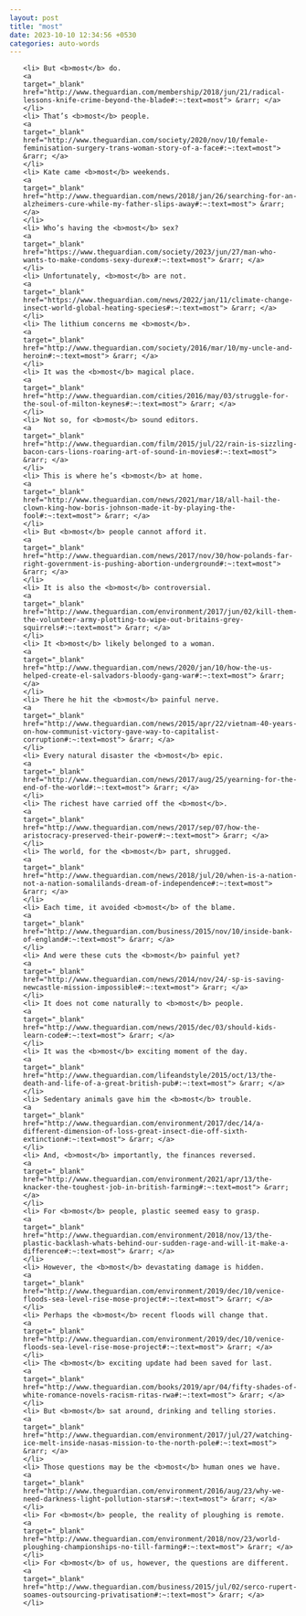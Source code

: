 ```yaml
---
layout: post
title: "most"
date: 2023-10-10 12:34:56 +0530
categories: auto-words
---
```

<ol>

    <li> But <b>most</b> do.
    <a 
    target="_blank" 
    href="http://www.theguardian.com/membership/2018/jun/21/radical-lessons-knife-crime-beyond-the-blade#:~:text=most"> &rarr; </a>
    </li>
    <li> That’s <b>most</b> people.
    <a 
    target="_blank" 
    href="http://www.theguardian.com/society/2020/nov/10/female-feminisation-surgery-trans-woman-story-of-a-face#:~:text=most"> &rarr; </a>
    </li>
    <li> Kate came <b>most</b> weekends.
    <a 
    target="_blank" 
    href="http://www.theguardian.com/news/2018/jan/26/searching-for-an-alzheimers-cure-while-my-father-slips-away#:~:text=most"> &rarr; </a>
    </li>
    <li> Who’s having the <b>most</b> sex?
    <a 
    target="_blank" 
    href="https://www.theguardian.com/society/2023/jun/27/man-who-wants-to-make-condoms-sexy-durex#:~:text=most"> &rarr; </a>
    </li>
    <li> Unfortunately, <b>most</b> are not.
    <a 
    target="_blank" 
    href="https://www.theguardian.com/news/2022/jan/11/climate-change-insect-world-global-heating-species#:~:text=most"> &rarr; </a>
    </li>
    <li> The lithium concerns me <b>most</b>.
    <a 
    target="_blank" 
    href="http://www.theguardian.com/society/2016/mar/10/my-uncle-and-heroin#:~:text=most"> &rarr; </a>
    </li>
    <li> It was the <b>most</b> magical place.
    <a 
    target="_blank" 
    href="http://www.theguardian.com/cities/2016/may/03/struggle-for-the-soul-of-milton-keynes#:~:text=most"> &rarr; </a>
    </li>
    <li> Not so, for <b>most</b> sound editors.
    <a 
    target="_blank" 
    href="http://www.theguardian.com/film/2015/jul/22/rain-is-sizzling-bacon-cars-lions-roaring-art-of-sound-in-movies#:~:text=most"> &rarr; </a>
    </li>
    <li> This is where he’s <b>most</b> at home.
    <a 
    target="_blank" 
    href="http://www.theguardian.com/news/2021/mar/18/all-hail-the-clown-king-how-boris-johnson-made-it-by-playing-the-fool#:~:text=most"> &rarr; </a>
    </li>
    <li> But <b>most</b> people cannot afford it.
    <a 
    target="_blank" 
    href="http://www.theguardian.com/news/2017/nov/30/how-polands-far-right-government-is-pushing-abortion-underground#:~:text=most"> &rarr; </a>
    </li>
    <li> It is also the <b>most</b> controversial.
    <a 
    target="_blank" 
    href="http://www.theguardian.com/environment/2017/jun/02/kill-them-the-volunteer-army-plotting-to-wipe-out-britains-grey-squirrels#:~:text=most"> &rarr; </a>
    </li>
    <li> It <b>most</b> likely belonged to a woman.
    <a 
    target="_blank" 
    href="http://www.theguardian.com/news/2020/jan/10/how-the-us-helped-create-el-salvadors-bloody-gang-war#:~:text=most"> &rarr; </a>
    </li>
    <li> There he hit the <b>most</b> painful nerve.
    <a 
    target="_blank" 
    href="http://www.theguardian.com/news/2015/apr/22/vietnam-40-years-on-how-communist-victory-gave-way-to-capitalist-corruption#:~:text=most"> &rarr; </a>
    </li>
    <li> Every natural disaster the <b>most</b> epic.
    <a 
    target="_blank" 
    href="http://www.theguardian.com/news/2017/aug/25/yearning-for-the-end-of-the-world#:~:text=most"> &rarr; </a>
    </li>
    <li> The richest have carried off the <b>most</b>.
    <a 
    target="_blank" 
    href="http://www.theguardian.com/news/2017/sep/07/how-the-aristocracy-preserved-their-power#:~:text=most"> &rarr; </a>
    </li>
    <li> The world, for the <b>most</b> part, shrugged.
    <a 
    target="_blank" 
    href="http://www.theguardian.com/news/2018/jul/20/when-is-a-nation-not-a-nation-somalilands-dream-of-independence#:~:text=most"> &rarr; </a>
    </li>
    <li> Each time, it avoided <b>most</b> of the blame.
    <a 
    target="_blank" 
    href="http://www.theguardian.com/business/2015/nov/10/inside-bank-of-england#:~:text=most"> &rarr; </a>
    </li>
    <li> And were these cuts the <b>most</b> painful yet?
    <a 
    target="_blank" 
    href="http://www.theguardian.com/news/2014/nov/24/-sp-is-saving-newcastle-mission-impossible#:~:text=most"> &rarr; </a>
    </li>
    <li> It does not come naturally to <b>most</b> people.
    <a 
    target="_blank" 
    href="http://www.theguardian.com/news/2015/dec/03/should-kids-learn-code#:~:text=most"> &rarr; </a>
    </li>
    <li> It was the <b>most</b> exciting moment of the day.
    <a 
    target="_blank" 
    href="http://www.theguardian.com/lifeandstyle/2015/oct/13/the-death-and-life-of-a-great-british-pub#:~:text=most"> &rarr; </a>
    </li>
    <li> Sedentary animals gave him the <b>most</b> trouble.
    <a 
    target="_blank" 
    href="http://www.theguardian.com/environment/2017/dec/14/a-different-dimension-of-loss-great-insect-die-off-sixth-extinction#:~:text=most"> &rarr; </a>
    </li>
    <li> And, <b>most</b> importantly, the finances reversed.
    <a 
    target="_blank" 
    href="http://www.theguardian.com/environment/2021/apr/13/the-knacker-the-toughest-job-in-british-farming#:~:text=most"> &rarr; </a>
    </li>
    <li> For <b>most</b> people, plastic seemed easy to grasp.
    <a 
    target="_blank" 
    href="http://www.theguardian.com/environment/2018/nov/13/the-plastic-backlash-whats-behind-our-sudden-rage-and-will-it-make-a-difference#:~:text=most"> &rarr; </a>
    </li>
    <li> However, the <b>most</b> devastating damage is hidden.
    <a 
    target="_blank" 
    href="http://www.theguardian.com/environment/2019/dec/10/venice-floods-sea-level-rise-mose-project#:~:text=most"> &rarr; </a>
    </li>
    <li> Perhaps the <b>most</b> recent floods will change that.
    <a 
    target="_blank" 
    href="http://www.theguardian.com/environment/2019/dec/10/venice-floods-sea-level-rise-mose-project#:~:text=most"> &rarr; </a>
    </li>
    <li> The <b>most</b> exciting update had been saved for last.
    <a 
    target="_blank" 
    href="http://www.theguardian.com/books/2019/apr/04/fifty-shades-of-white-romance-novels-racism-ritas-rwa#:~:text=most"> &rarr; </a>
    </li>
    <li> But <b>most</b> sat around, drinking and telling stories.
    <a 
    target="_blank" 
    href="http://www.theguardian.com/environment/2017/jul/27/watching-ice-melt-inside-nasas-mission-to-the-north-pole#:~:text=most"> &rarr; </a>
    </li>
    <li> Those questions may be the <b>most</b> human ones we have.
    <a 
    target="_blank" 
    href="http://www.theguardian.com/environment/2016/aug/23/why-we-need-darkness-light-pollution-stars#:~:text=most"> &rarr; </a>
    </li>
    <li> For <b>most</b> people, the reality of ploughing is remote.
    <a 
    target="_blank" 
    href="http://www.theguardian.com/environment/2018/nov/23/world-ploughing-championships-no-till-farming#:~:text=most"> &rarr; </a>
    </li>
    <li> For <b>most</b> of us, however, the questions are different.
    <a 
    target="_blank" 
    href="http://www.theguardian.com/business/2015/jul/02/serco-rupert-soames-outsourcing-privatisation#:~:text=most"> &rarr; </a>
    </li>